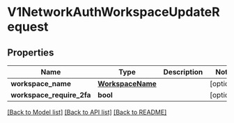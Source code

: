# V1NetworkAuthWorkspaceUpdateRequest

## Properties
Name | Type | Description | Notes
------------ | ------------- | ------------- | -------------
**workspace_name** | [**WorkspaceName**](WorkspaceName.md) |  | [optional] 
**workspace_require_2fa** | **bool** |  | [optional] 

[[Back to Model list]](../README.md#documentation-for-models) [[Back to API list]](../README.md#documentation-for-api-endpoints) [[Back to README]](../README.md)

